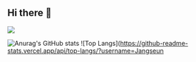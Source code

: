 ## Hi there 👋

<!--
**Jangseun/Jangseun** is a ✨ _special_ ✨ repository because its `README.md` (this file) appears on your GitHub profile.

Here are some ideas to get you started:

- 🔭 I’m currently working on ...
- 🌱 I’m currently learning ...
- 👯 I’m looking to collaborate on ...
- 🤔 I’m looking for help with ...
- 💬 Ask me about ...
- 📫 How to reach me: ...
- 😄 Pronouns: ...
- ⚡ Fun fact: ...
-->


<a href="https://workspace.google.com/intl/ko/gmail/" target="_blank"><img src="https://img.shields.io/badge/0sunghee122@gmail.com-#EA4335?style=flat&logo=appveyor&logo=#EA4335&logoColor=FFFFFF"/></a>


![Anurag's GitHub stats](https://github-readme-stats.vercel.app/api?username=Jangseun&show_icons=true&theme=radical)
![Top Langs](https://github-readme-stats.vercel.app/api/top-langs/?username=Jangseun


